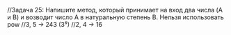 //Задача 25: Напишите метод, который принимает на вход два числа (A и B) и возводит число A в натуральную степень B. Нельзя использовать pow
//3, 5 -> 243 (3⁵)
//2, 4 -> 16